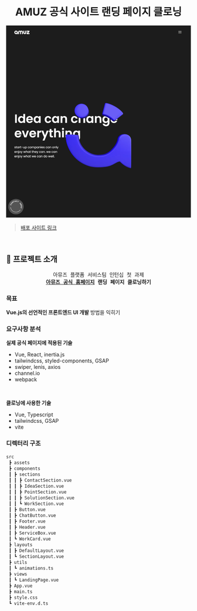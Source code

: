 <div align="center">

# AMUZ 공식 사이트 랜딩 페이지 클로닝

</div>

![alt text](/public/readme-thumbnail.png)

> [배포 사이트 링크](https://amuz-official-clone.vercel.app/)

<br>

## 🚀 프로젝트 소개

<div align="center">
<pre>
아뮤즈 플랫폼 서비스팀 인턴십 첫 과제
<strong><a href="https://amuz.co.kr/" target="_blank">아뮤즈 공식 홈페이지</a> 랜딩 페이지 클로닝하기</strong>
</pre>
</div>

### 목표
**Vue.js의 선언적인 프론트엔드 UI 개발** 방법을 익히기

### 요구사항 분석

**실제 공식 페이지에 적용된 기술**
- Vue, React, inertia.js
- tailwindcss, styled-components, GSAP
- swiper, lenis, axios
- channel.io
- webpack

<br>

**클로닝에 사용한 기술**
- Vue, Typescript
- tailwindcss, GSAP
- vite

### 디렉터리 구조
```plain
src
 ┣ assets
 ┣ components
 ┃ ┣ sections
 ┃ ┃ ┣ ContactSection.vue
 ┃ ┃ ┣ IdeaSection.vue
 ┃ ┃ ┣ PointSection.vue
 ┃ ┃ ┣ SolutionSection.vue
 ┃ ┃ ┗ WorkSection.vue
 ┃ ┣ Button.vue
 ┃ ┣ ChatButton.vue
 ┃ ┣ Footer.vue
 ┃ ┣ Header.vue
 ┃ ┣ ServiceBox.vue
 ┃ ┗ WorkCard.vue
 ┣ layouts
 ┃ ┣ DefaultLayout.vue
 ┃ ┗ SectionLayout.vue
 ┣ utils
 ┃ ┗ animations.ts
 ┣ views
 ┃ ┗ LandingPage.vue
 ┣ App.vue
 ┣ main.ts
 ┣ style.css
 ┗ vite-env.d.ts
```

